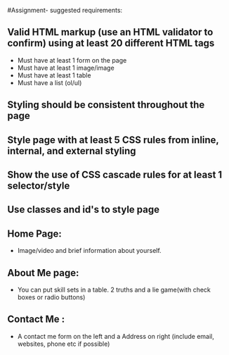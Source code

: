 #Assignment- suggested requirements:
## Valid HTML markup (use an HTML validator to confirm) using at least 20 different HTML tags
- Must have at least 1 form on the page
- Must have at least 1 image/image
- Must have at least 1 table
- Must have a list (ol/ul)
## Styling should be consistent throughout the page
## Style page with at least 5 CSS rules from inline, internal, and external styling
## Show the use of CSS cascade rules for at least 1 selector/style
## Use classes and id's to style page

## Home Page:
 - Image/video and brief information about yourself. 
## About Me page:
 - You can put skill sets in a table. 2 truths and a lie game(with check boxes or radio buttons)
## Contact Me : 
 - A contact me form on the left and a Address on right (include email, websites, phone etc if possible)
